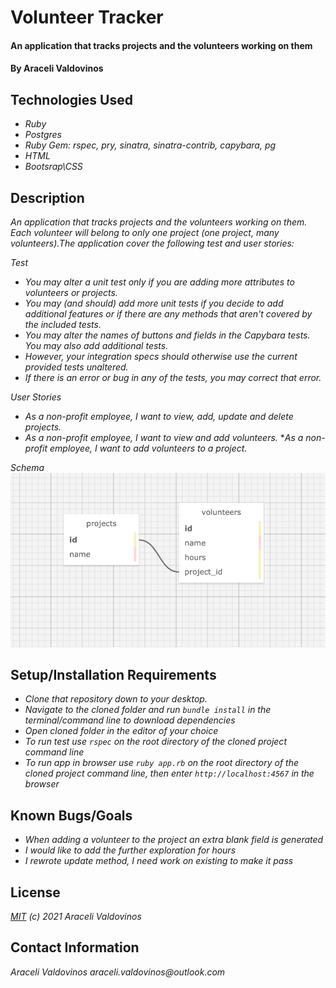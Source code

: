 # Volunteer Tracker

#### An application that tracks projects and the volunteers working on them

#### By Araceli Valdovinos

## Technologies Used

* _Ruby_
* _Postgres_
* _Ruby Gem: rspec, pry, sinatra, sinatra-contrib, capybara, pg_
* _HTML_
* _Bootsrap\CSS_



## Description
_An application that tracks projects and the volunteers working on them. Each volunteer will belong to only one project (one project, many volunteers).The application cover the following test and user stories:_

_Test_
* _You may alter a unit test only if you are adding more attributes to volunteers or projects._
* _You may (and should) add more unit tests if you decide to add additional features or if there are any methods that aren't covered by the included tests._
* _You may alter the names of buttons and fields in the Capybara tests. You may also add additional tests._ 
* _However, your integration specs should otherwise use the current provided tests unaltered._
* _If there is an error or bug in any of the tests, you may correct that error._

_User Stories_
* _As a non-profit employee, I want to view, add, update and delete projects._
* _As a non-profit employee, I want to view and add volunteers._
*_As a non-profit employee, I want to add volunteers to a project._

_Schema_
![Volunteer Tracker Schema](schema.png)


## Setup/Installation Requirements
* _Clone that repository down to your desktop._
* _Navigate to the cloned folder and run `bundle install` in the terminal/command line to download dependencies_
* _Open cloned folder in the editor of your choice_
* _To run test use `rspec` on the root directory of the cloned project command line_
* _To run app in browser use `ruby app.rb` on the root directory of the cloned project command line, then enter `http://localhost:4567` in the browser_


## Known Bugs/Goals
* _When adding a volunteer to the project an extra blank field is generated_
* _I would like to add the further exploration for hours_
* _I rewrote update method, I need work on existing to make it pass_


## License
_[MIT](https://opensource.org/licenses/MIT) (c) 2021 Araceli Valdovinos_


## Contact Information
_Araceli Valdovinos araceli.valdovinos@outlook.com_